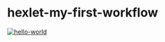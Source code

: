 # hexlet-my-first-workflow

[![hello-world](https://github.com/nityulam/hexlet-my-first-workflow/actions/workflows/greeting.yml/badge.svg)](https://github.com/nityulam/hexlet-my-first-workflow/actions/workflows/greeting.yml)
